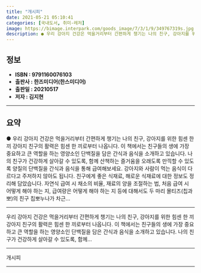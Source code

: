 ```yaml
---
title: "개시피"
date: 2021-05-21 05:10:41
categories: [국내도서, 취미-레저]
image: https://bimage.interpark.com/goods_image/7/3/1/9/349767319s.jpg
description: ● 우리 강아지 건강은 먹을거리부터 간편하게 챙기는 나의 친구, 강아지를 위한 힘센 한 끼 강아지 친구의 활력은 힘센 한 끼로부터 나옵니다. 이 책에서는 친구들의 생에 가장 중요하고 큰 역할을 하는 영양소인 단백질을 담은 간식과 음식을 소개하고 있습니다. 나의 친구가 건강하게 살아갈
---
```


## **정보**

- **ISBN : 9791160076103**
- **출판사 : 한즈미디어(한스미디어)**
- **출판일 : 20210517**
- **저자 : 김지현**

------



## **요약**

●  우리 강아지 건강은 먹을거리부터 간편하게 챙기는 나의 친구, 강아지를 위한 힘센 한 끼 강아지 친구의 활력은 힘센 한 끼로부터 나옵니다. 이 책에서는 친구들의 생에 가장 중요하고 큰 역할을 하는 영양소인 단백질을 담은 간식과 음식을 소개하고 있습니다. 나의 친구가 건강하게 살아갈 수 있도록, 함께 산책하는 즐거움을 오래도록 만끽할 수 있도록 양질의 단백질을 간식과 음식을 통해 급여해보세요. 강아지와 사람이 먹는 음식이 다르다고 주저하지 않아도 됩니다. 친구에게 좋은 식재료, 해로운 식재료에 대한 정보도 정리해 담았습니다. 자연식 급여 시 채소의 비율, 재료의 양을 조절하는 법, 처음 급여 시 어떻게 해야 하는 지, 급여량은 어떻게 해야 하는 지 등에 대해서도 두 마리 몰티즈(칩과 뽀)의 친구 칩뽀누나가 차근...

------

우리 강아지 건강은 먹을거리부터
간편하게 챙기는 나의 친구, 강아지를 위한 힘센 한 끼강아지 친구의 활력은 힘센 한 끼로부터 나옵니다. 이 책에서는 친구들의 생에 가장 중요하고 큰 역할을 하는 영양소인 단백질을 담은 간식과 음식을 소개하고 있습니다. 나의 친구가 건강하게 살아갈 수 있도록, 함께... 

------


개시피 

------


